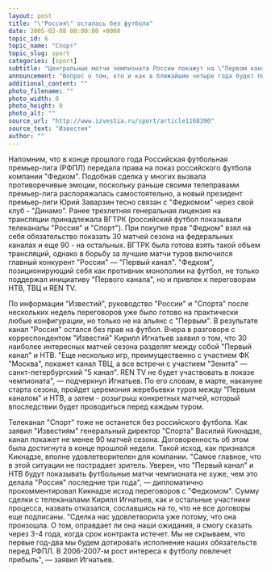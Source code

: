 ```yaml
---
layout: post
title: "\"Россия\" осталась без футбола"
date: 2005-02-08 00:00:00 +0000
topic_id: 6
topic_name: "Спорт"
topic_slug: sport
categories: [sport]
subtitle: "Центральные матчи чемпионата России покажут на \"Первом канале\" и на НТВ"
announcement: "Вопрос о том, кто и как в ближайшие четыре года будет показывать чемпионат России по футболу среди команд премьер-лиги, наконец решился. Начиная с декабря несколько телеканалов вели трудные переговоры с правообладателем - компанией \"Федком\". До последнего момента существовало два варианта - либо субботний футбол остается на \"России\", либо его делят между собой \"Первый канал\" и НТВ. В понедельник представитель \"Федкома\" Кирилл Игнатьев снял все вопросы - без футбола остается \"Россия\", уступив \"Первому\" и НТВ, а большую часть чемпионата страны покажет \"Спорт\"."
additional_content: ""
photo_filename: ""
photo_width: 0
photo_height: 0
photo_alt: ""
source_url: "http://www.izvestia.ru/sport/article1168390"
source_text: "Известия"
author: ""
---
```

Напомним, что в конце прошлого года Российская футбольная премьер-лига (РФПЛ) передала права на показ российского футбола компании "Федком". Подобная сделка у многих вызвала противоречивые эмоции, поскольку раньше своими телеправами премьер-лига распоряжалась самостоятельно, а новый президент премьер-лиги Юрий Заварзин тесно связан с "Федкомом" через свой клуб - "Динамо". Ранее трехлетняя генеральная лицензия на трансляции принадлежала ВГТРК (российский футбол показывали телеканалы "Россия" и "Спорт"). При покупке прав "Федком" взял на себя обязательство показать 30 матчей сезона на федеральных каналах и еще 90 - на остальных. ВГТРК была готова взять такой объем трансляций, однако в борьбу за лучшие матчи туров включился главный конкурент "России" &mdash; "Первый канал". "Федком", позиционирующий себя как противник монополии на футбол, не только поддержал инициативу "Первого канала", но и привлек к переговорам НТВ, ТВЦ и REN TV.

По информации "Известий", руководство "России" и "Спорта" после нескольких недель переговоров уже было готово на практически любые конфигурации, но только не на альянс с "Первым". В результате канал "Россия" остался без прав на футбол. Вчера в разговоре с корреспондентом "Известий" Кирилл Игнатьев заявил о том, что 30 наиболее интересных матчей сезона разделят между собой "Первый канал" и НТВ. "Еще несколько игр, преимущественно с участием ФК "Москва", покажет канал ТВЦ, а все встречи с участием "Зенита" &mdash; санкт-петербургский "5 канал". REN TV не будет участвовать в показе чемпионата", &mdash; подчеркнул Игнатьев. По его словам, в марте, накануне старта сезона, пройдет церемония жеребьевки туров между "Первым каналом" и НТВ, а затем - розыгрыш конкретных матчей, который впоследствии будет проводиться перед каждым туром.

Телеканал "Спорт" тоже не останется без российского футбола. Как заявил "Известиям" генеральный директор "Спорта" Василий Кикнадзе, канал покажет не менее 90 матчей сезона. Договоренность об этом была достигнута в конце прошлой недели. Такой исход, как признался Кикнадзе, вполне удовлетворителен для компании. "Самое главное, что в этой ситуации не пострадает зритель. Уверен, что "Первый канал" и НТВ будут показывать футбольные матчи чемпионата не хуже, чем это делала "Россия" последние три года", &mdash; дипломатично прокомментировал Кикнадзе исход переговоров с "Федкомом". Сумму сделки с телеканалами Кирилл Игнатьев, как и остальные участники процесса, назвать отказался, сославшись на то, что не все договоры еще подписаны. "Сделка нас удовлетворила уже потому, что она произошла. О том, оправдает ли она наши ожидания, я смогу сказать через 3-4 года, когда срок контракта истечет. Мы не скрываем, что первые год-два мы будем дотировать исполнение наших обязательств перед РФПЛ. В 2006-2007-м рост интереса к футболу повлечет прибыль", &mdash; заявил Игнатьев.
